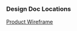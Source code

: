 ### Design Doc Locations

[Product Wireframe](https://whimsical.com/Su7T4VyHTixHttgP5pWja8@2Ux7TurymMhD92t6CYeZ)
